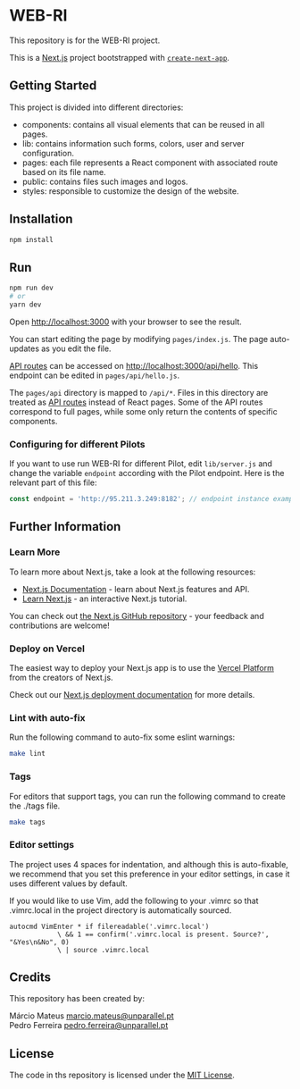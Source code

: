 # WEB-RI
This repository is for the WEB-RI project.

This is a [Next.js](https://nextjs.org/) project bootstrapped with [`create-next-app`](https://github.com/vercel/next.js/tree/canary/packages/create-next-app).

## Getting Started
This project is divided into different directories:
- components: contains all visual elements that can be reused in all pages.
- lib: contains information such forms, colors, user and server configuration.
- pages: each file represents a React component with associated route based on its file name.
- public: contains files such images and logos.
- styles: responsible to customize the design of the website. 


## Installation
```bash
npm install
```

## Run
```bash
npm run dev
# or
yarn dev
```

Open [http://localhost:3000](http://localhost:3000) with your browser to see the result.

You can start editing the page by modifying `pages/index.js`. The page auto-updates as you edit the file.

[API routes](https://nextjs.org/docs/api-routes/introduction) can be accessed on [http://localhost:3000/api/hello](http://localhost:3000/api/hello). This endpoint can be edited in `pages/api/hello.js`.

The `pages/api` directory is mapped to `/api/*`. Files in this directory are treated as [API routes](https://nextjs.org/docs/api-routes/introduction) instead of React pages. Some of the API routes correspond to full pages, while some only return the contents of specific components.

### Configuring for different Pilots

If you want to use run WEB-RI for different Pilot, edit `lib/server.js` and change the variable `endpoint` according with the Pilot endpoint. 
Here is the relevant part of this file:

```js
const endpoint = 'http://95.211.3.249:8182'; // endpoint instance example
```

## Further Information

### Learn More

To learn more about Next.js, take a look at the following resources:

- [Next.js Documentation](https://nextjs.org/docs) - learn about Next.js features and API.
- [Learn Next.js](https://nextjs.org/learn) - an interactive Next.js tutorial.

You can check out [the Next.js GitHub repository](https://github.com/vercel/next.js/) - your feedback and contributions are welcome!

### Deploy on Vercel

The easiest way to deploy your Next.js app is to use the [Vercel Platform](https://vercel.com/new?utm_medium=default-template&filter=next.js&utm_source=create-next-app&utm_campaign=create-next-app-readme) from the creators of Next.js.

Check out our [Next.js deployment documentation](https://nextjs.org/docs/deployment) for more details.


### Lint with auto-fix
Run the following command to auto-fix some eslint warnings:
```sh
make lint
```

### Tags
For editors that support tags, you can run the following command to create the ./tags file.

```sh
make tags
```

### Editor settings
The project uses 4 spaces for indentation, and although this is auto-fixable,
we recommend that you set this preference in your editor settings, in case
it uses different values by default.

If you would like to use Vim, add the following to your .vimrc so that
.vimrc.local in the project directory is automatically sourced.

```
autocmd VimEnter * if filereadable('.vimrc.local')
			\ && 1 == confirm('.vimrc.local is present. Source?', "&Yes\n&No", 0)
			\ | source .vimrc.local
```

## Credits
This repository has been created by:

Márcio Mateus [marcio.mateus@unparallel.pt](mailto:marcio.mateus@unparallel.pt)
<br/>
Pedro Ferreira [pedro.ferreira@unparallel.pt](mailto:marcio.mateus@unparallel.pt)

## License
The code in ths repository is licensed under the [MIT License](https://opensource.org/licenses/MIT).
